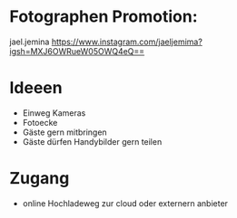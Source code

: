 # Fotographen Promotion:
jael.jemina
https://www.instagram.com/jaeljemima?igsh=MXJ6OWRueW05OWQ4eQ==

# Ideeen
- Einweg Kameras
- Fotoecke
- Gäste gern mitbringen
- Gäste dürfen Handybilder gern teilen
# Zugang
- online Hochladeweg zur cloud oder externern anbieter